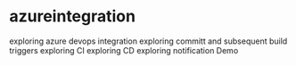 # azureintegration
exploring azure devops integration
exploring committ and subsequent build triggers
exploring CI
exploring CD
exploring notification
Demo

